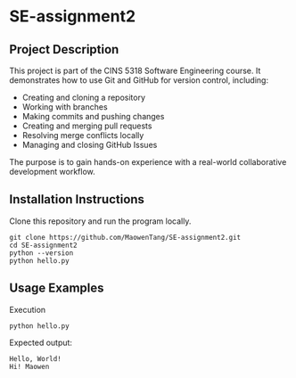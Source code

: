 # SE-assignment2

## Project Description
This project is part of the CINS 5318 Software Engineering course.
It demonstrates how to use Git and GitHub for version control, including:
- Creating and cloning a repository
- Working with branches
- Making commits and pushing changes
- Creating and merging pull requests
- Resolving merge conflicts locally
- Managing and closing GitHub Issues

The purpose is to gain hands-on experience with a real-world collaborative development workflow.

## Installation Instructions
Clone this repository and run the program locally.

    git clone https://github.com/MaowenTang/SE-assignment2.git
    cd SE-assignment2
    python --version
    python hello.py

## Usage Examples
Execution

    python hello.py

Expected output:

    Hello, World!
    Hi! Maowen


